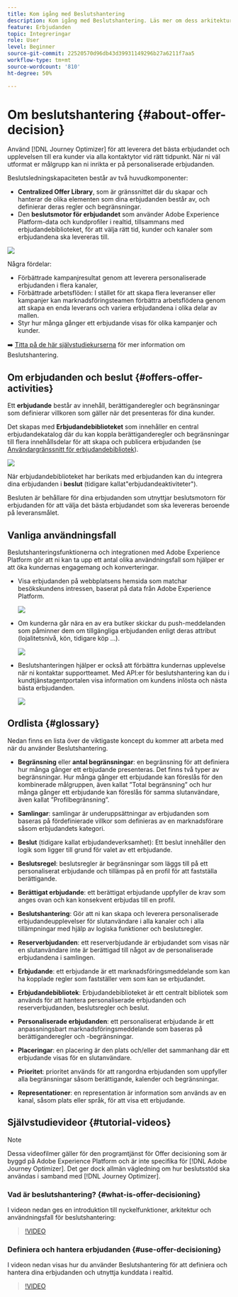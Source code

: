 ```yaml
---
title: Kom igång med Beslutshantering
description: Kom igång med Beslutshantering. Läs mer om dess arkitektur, erbjudanden och beslut, liksom om vanliga användningsfall som gör att du kan arbeta.
feature: Erbjudanden
topic: Integreringar
role: User
level: Beginner
source-git-commit: 22520570d96db43d39931149296b27a6211f7aa5
workflow-type: tm+mt
source-wordcount: '810'
ht-degree: 50%

---
```



# Om beslutshantering {#about-offer-decision}

Använd [!DNL Journey Optimizer] för att leverera det bästa erbjudandet och upplevelsen till era kunder via alla kontaktytor vid rätt tidpunkt. När ni väl utformat er målgrupp kan ni inrikta er på personaliserade erbjudanden.

Beslutsledningskapaciteten består av två huvudkomponenter:

* **Centralized Offer Library**, som är gränssnittet där du skapar och hanterar de olika elementen som dina erbjudanden består av, och definierar deras regler och begränsningar.
* Den **beslutsmotor för erbjudandet** som använder Adobe Experience Platform-data och kundprofiler i realtid, tillsammans med erbjudandebiblioteket, för att välja rätt tid, kunder och kanaler som erbjudandena ska levereras till.

![](../../assets/architecture.png)

Några fördelar:

* Förbättrade kampanjresultat genom att leverera personaliserade erbjudanden i flera kanaler,
* Förbättrade arbetsflöden: I stället för att skapa flera leveranser eller kampanjer kan marknadsföringsteamen förbättra arbetsflödena genom att skapa en enda leverans och variera erbjudandena i olika delar av mallen.
* Styr hur många gånger ett erbjudande visas för olika kampanjer och kunder.

➡️ [Titta på de här självstudiekurserna](#tutorial-videos) för mer information om Beslutshantering.

## Om erbjudanden och beslut {#offers-offer-activities}

Ett **erbjudande** består av innehåll, berättiganderegler och begränsningar som definierar villkoren som gäller när det presenteras för dina kunder.

Det skapas med **Erbjudandebiblioteket** som innehåller en central erbjudandekatalog där du kan koppla berättiganderegler och begränsningar till flera innehållsdelar för att skapa och publicera erbjudanden (se [Användargränssnitt för erbjudandebibliotek](../get-started/user-interface.md)).

![](../../assets/offer_structure.png)

När erbjudandebiblioteket har berikats med erbjudanden kan du integrera dina erbjudanden i **beslut** (tidigare kallat&quot;erbjudandeaktiviteter&quot;).

Besluten är behållare för dina erbjudanden som utnyttjar beslutsmotorn för erbjudanden för att välja det bästa erbjudandet som ska levereras beroende på leveransmålet.

## Vanliga användningsfall

Beslutshanteringsfunktionerna och integrationen med Adobe Experience Platform gör att ni kan ta upp ett antal olika användningsfall som hjälper er att öka kundernas engagemang och konverteringar.

* Visa erbjudanden på webbplatsens hemsida som matchar besökskundens intressen, baserat på data från Adobe Experience Platform.

   ![](../../assets/website.png)

* Om kunderna går nära en av era butiker skickar du push-meddelanden som påminner dem om tillgängliga erbjudanden enligt deras attribut (lojalitetsnivå, kön, tidigare köp ...).

   ![](../../assets/push_sample.png)

* Beslutshanteringen hjälper er också att förbättra kundernas upplevelse när ni kontaktar supportteamet. Med API:er för beslutshantering kan du i kundtjänstagentportalen visa information om kundens inlösta och nästa bästa erbjudanden.

   ![](../../assets/do-not-localize/call-center.png)


## Ordlista {#glossary}

Nedan finns en lista över de viktigaste koncept du kommer att arbeta med när du använder Beslutshantering.

* **Begränsning** eller **antal begränsningar**: en begränsning för att definiera hur många gånger ett erbjudande presenteras. Det finns två typer av begränsningar. Hur många gånger ett erbjudande kan föreslås för den kombinerade målgruppen, även kallat ”Total begränsning” och hur många gånger ett erbjudande kan föreslås för samma slutanvändare, även kallat ”Profilbegränsning”.

* **Samlingar**: samlingar är underuppsättningar av erbjudanden som baseras på fördefinierade villkor som definieras av en marknadsförare såsom erbjudandets kategori.

* **Beslut**  (tidigare kallat erbjudandeverksamhet): Ett beslut innehåller den logik som ligger till grund för valet av ett erbjudande.

* **Beslutsregel**: beslutsregler är begränsningar som läggs till på ett personaliserat erbjudande och tillämpas på en profil för att fastställa berättigande.

* **Berättigat erbjudande**: ett berättigat erbjudande uppfyller de krav som anges ovan och kan konsekvent erbjudas till en profil.

* **Beslutshantering**: Gör att ni kan skapa och leverera personaliserade erbjudandeupplevelser för slutanvändare i alla kanaler och i alla tillämpningar med hjälp av logiska funktioner och beslutsregler.

* **Reserverbjudanden**: ett reserverbjudande är erbjudandet som visas när en slutanvändare inte är berättigad till något av de personaliserade erbjudandena i samlingen.

* **Erbjudande**: ett erbjudande är ett marknadsföringsmeddelande som kan ha kopplade regler som fastställer vem som kan se erbjudandet.

* **Erbjudandebibliotek**: Erbjudandebiblioteket är ett centralt bibliotek som används för att hantera personaliserade erbjudanden och reserverbjudanden, beslutsregler och beslut.

* **Personaliserade erbjudanden**: ett personaliserat erbjudande är ett anpassningsbart marknadsföringsmeddelande som baseras på berättiganderegler och -begränsningar.

* **Placeringar**: en placering är den plats och/eller det sammanhang där ett erbjudande visas för en slutanvändare.

* **Prioritet**: prioritet används för att rangordna erbjudanden som uppfyller alla begränsningar såsom berättigande, kalender och begränsningar.

* **Representationer**: en representation är information som används av en kanal, såsom plats eller språk, för att visa ett erbjudande.


## Självstudievideor {#tutorial-videos}

>[!NOTE]
>
>Dessa videofilmer gäller för den programtjänst för Offer decisioning som är byggd på Adobe Experience Platform och är inte specifika för [!DNL Adobe Journey Optimizer]. Det ger dock allmän vägledning om hur beslutsstöd ska användas i samband med [!DNL Journey Optimizer].

### Vad är beslutshantering? {#what-is-offer-decisioning}

I videon nedan ges en introduktion till nyckelfunktioner, arkitektur och användningsfall för beslutshantering:

>[!VIDEO](https://video.tv.adobe.com/v/326961?quality=12&learn=on)

### Definiera och hantera erbjudanden {#use-offer-decisioning}

I videon nedan visas hur du använder Beslutshantering för att definiera och hantera dina erbjudanden och utnyttja kunddata i realtid.

>[!VIDEO](https://video.tv.adobe.com/v/326841?quality=12&learn=on)
